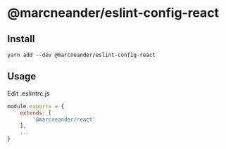 # @marcneander/eslint-config-react
## Install

`yarn add --dev @marcneander/eslint-config-react`

## Usage
Edit .eslintrc.js
```js
module.exports = {
    extends: [
        '@marcneander/react'
    ],
    ...
}
```